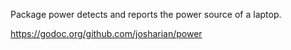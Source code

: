 Package power detects and reports the power source of a laptop.

https://godoc.org/github.com/josharian/power

